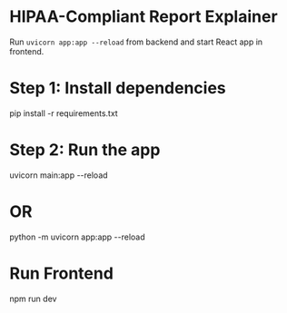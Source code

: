 # HIPAA-Compliant Report Explainer

Run `uvicorn app:app --reload` from backend and start React app in frontend.

# Step 1: Install dependencies
pip install -r requirements.txt

# Step 2: Run the app
uvicorn main:app --reload

# OR
python -m uvicorn app:app --reload

# Run Frontend
npm run dev
